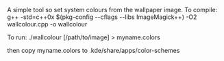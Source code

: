 A simple tool so set system colours from the wallpaper image. 
To compile:
	g++ -std=c++0x  $(pkg-config --cflags --libs ImageMagick++) -O2 wallcolour.cpp -o wallcolour

To run:
	./wallcolour [/path/to/image] > myname.colors

then copy myname.colors to .kde/share/apps/color-schemes

